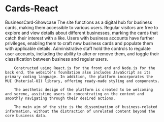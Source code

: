 # Cards-React
BusinessCard-Showcase
The site functions as a digital hub for business cards, making them accessible to various users. Regular visitors are free to explore and view details about different businesses, marking the cards that catch their interest with a like. Users with business accounts have further privileges, enabling them to craft new business cards and populate them with applicable details. Administrative staff hold the controls to regulate user accounts, including the ability to alter or remove them, and toggle their classification between business and regular users.

        Constructed using React.js for the front end and Node.js for the back end, the website's foundation also includes JavaScript as its primary coding language. In addition, the platform incorporates the MUI (Material-UI) library, offering ready-made styling and components.

        The aesthetic design of the platform is created to be welcoming and serene, assisting users in concentrating on the content and smoothly navigating through their desired actions.

        The main aim of the site is the dissemination of business-related information, without the distraction of unrelated content beyond the core business data.
